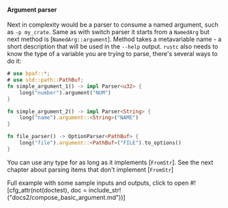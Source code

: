 #### Argument parser

Next in complexity would be a parser to consume a named argument, such as `-p my_crate`. Same
as with switch parser it starts from a `NamedArg` but next method is [`NamedArg::argument`].
Method takes a metavariable name - a short description that will be used in the `--help`
output. `rustc` also needs to know the type of a variable you are trying to parse, there's
several ways to do it:

```rust
# use bpaf::*;
# use std::path::PathBuf;
fn simple_argument_1() -> impl Parser<u32> {
    long("number").argument("NUM")
}

fn simple_argument_2() -> impl Parser<String> {
    long("name").argument::<String>("NAME")
}

fn file_parser() -> OptionParser<PathBuf> {
    long("file").argument::<PathBuf>("FILE").to_options()
}
```

You can use any type for as long as it implements [`FromStr`]. See the next chapter about
parsing items that don't implement [`FromStr`]

Full example with some sample inputs and outputs, click to open
#![cfg_attr(not(doctest), doc = include_str!("docs2/compose_basic_argument.md"))]
